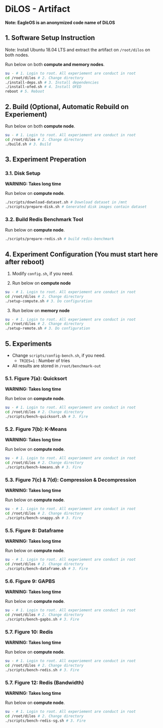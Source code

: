 # DiLOS - Artifact

**Note: EagleOS is an anonymized code name of DiLOS**

## 1. Software Setup Instruction

Note: Install Ubuntu 18.04 LTS and extract the artifact on `/root/dilos` on both nodes.

Run below on both **compute and memory nodes**.

```bash
su - # 1. Login to root. All experiement are conduct in root
cd /root/dilos # 2. Change directory
./install-deps.sh # 3. Install dependencies
./install-ofed.sh # 4. Install OFED
reboot # 5. Reboot
```

## 2. Build (Optional, Automatic Rebuild on Experiement)

Run below on both **compute node**.

```bash
su - # 1. Login to root. All experiement are conduct in root
cd /root/dilos # 2. Change directory
./build.sh # 3. Build
```

## 3. Experiment Preperation

### 3.1. Disk Setup

**WARNING: Takes long time**

Run below on **compute node**.

```bash
./scripts/download-dataset.sh # Download dataset in /mnt
./scripts/prepare-disk.sh # Generated disk images contain dataset
```

### 3.2. Build Redis Benchmark Tool

Run below on **compute node**.

```bash
./scripts/prepare-redis.sh # build redis-benchmark
```

## 4. Experiment Configuration (You must start here after reboot)

1. Modify `config.sh`, if you need.

2. Run below on **compute node**

```bash
su - # 1. Login to root. All experiement are conduct in root
cd /root/dilos # 2. Change directory
./setup-compute.sh # 3. Do configuration
```

3. Run below on **memory node**

```bash
su - # 1. Login to root. All experiement are conduct in root
cd /root/dilos # 2. Change directory
./setup-remote.sh # 3. Do configuration
```

## 5. Experiments

* Change `scripts/config-bench.sh`, if you need.
  * `TRIES=1` : Number of tries
* All results are stored in `/root/benchmark-out`

### 5.1. **Figure 7(a)**: Quicksort

**WARNING: Takes long time**

Run below on **compute node**.

```bash
su - # 1. Login to root. All experiement are conduct in root
cd /root/dilos # 2. Change directory
./scripts/bench-quicksort.sh # 3. Fire
```

### 5.2. **Figure 7(b)**: K-Means

**WARNING: Takes long time**

Run below on **compute node**.

```bash
su - # 1. Login to root. All experiement are conduct in root
cd /root/dilos # 2. Change directory
./scripts/bench-kmeans.sh # 3. Fire
```

### 5.3. **Figure 7(c) & 7(d)**: Compression & Decompression

**WARNING: Takes long time**

Run below on **compute node**.

```bash
su - # 1. Login to root. All experiement are conduct in root
cd /root/dilos # 2. Change directory
./scripts/bench-snappy.sh # 3. Fire
```

### 5.5. **Figure 8**: Dataframe

**WARNING: Takes long time**

Run below on **compute node**.

```bash
su - # 1. Login to root. All experiement are conduct in root
cd /root/dilos # 2. Change directory
./scripts/bench-dataframe.sh # 3. Fire
```

### 5.6. **Figure 9**: GAPBS

**WARNING: Takes long time**

Run below on **compute node**.

```bash
su - # 1. Login to root. All experiement are conduct in root
cd /root/dilos # 2. Change directory
./scripts/bench-gapbs.sh # 3. Fire
```

### 5.7. **Figure 10**: Redis

**WARNING: Takes long time**

Run below on **compute node**.

```bash
su - # 1. Login to root. All experiement are conduct in root
cd /root/dilos # 2. Change directory
./scripts/bench-redis.sh # 3. Fire
```

### 5.7. **Figure 12**: Redis (Bandwidth)

**WARNING: Takes long time**

Run below on **compute node**.

```bash
su - # 1. Login to root. All experiement are conduct in root
cd /root/dilos # 2. Change directory
./scripts/bench-redis-sg.sh # 3. Fire
```
